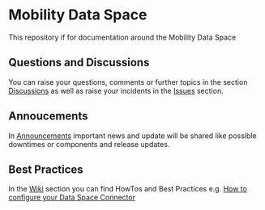 # Mobility Data Space

This repository if for documentation around the Mobility Data Space

## Questions and Discussions
You can raise your questions, comments or further topics in the section [Discussions](https://github.com/Mobility-Data-Space/mobility-data-space/discussions)
as well as raise your incidents in the 
[Issues](https://github.com/Mobility-Data-Space/mobility-data-space/issues)
section.

## Annoucements
In
[Announcements](https://github.com/Mobility-Data-Space/mobility-data-space/discussions/categories/announcements)
 important news and update will be shared like possible downtimes or components and release updates. 

## Best Practices
In the [Wiki](https://github.com/Mobility-Data-Space/mobility-data-space/wiki) section you can find HowTos and Best Practices e.g. [How to configure your Data Space Connector](https://github.com/Mobility-Data-Space/mobility-data-space/wiki/How-to-configure-a-Dataspace-Connector-to-use-the-MDS)
